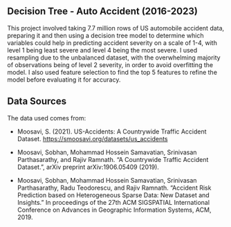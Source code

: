 ## **Decision Tree - Auto Accident (2016-2023)**

This project involved taking 7.7 million rows of US automobile accident data, preparing it and then using a decision tree model to determine which variables could help in predicting accident severity on a scale of 1-4, with level 1 being least severe and level 4 being the most severe. I used resampling due to the unbalanced dataset, with the overwhelming majority of observations being of level 2 severity, in order to avoid overfitting the model. I also used feature selection to find the top 5 features to refine the model before evaluating it for accuracy.

## **Data Sources**

The data used comes from:

* Moosavi, S. (2021). US-Accidents: A Countrywide Traffic Accident Dataset. https://smoosavi.org/datasets/us_accidents 

* Moosavi, Sobhan, Mohammad Hossein Samavatian, Srinivasan Parthasarathy, and Rajiv Ramnath. “A Countrywide Traffic Accident Dataset.”, arXiv preprint arXiv:1906.05409 (2019).

* Moosavi, Sobhan, Mohammad Hossein Samavatian, Srinivasan Parthasarathy, Radu Teodorescu, and Rajiv Ramnath. “Accident Risk Prediction based on Heterogeneous Sparse Data: New Dataset and Insights.” In proceedings of the 27th ACM SIGSPATIAL International Conference on Advances in Geographic Information Systems, ACM, 2019.
